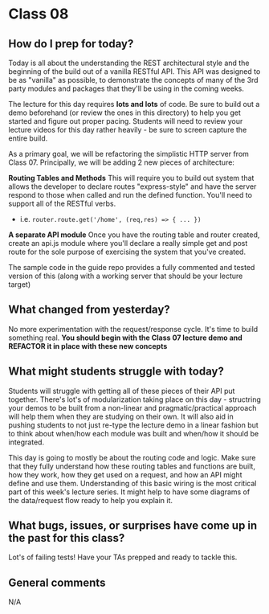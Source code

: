 # Class 08

## How do I prep for today?
Today is all about the understanding the REST architectural style and the beginning of the build out of a vanilla RESTful API.  This API was designed to be as "vanilla" as possible, to demonstrate the concepts of many of the 3rd party modules and packages that they'll be using in the coming weeks.

The lecture for this day requires **lots and lots** of code. Be sure to build out a demo beforehand (or review the ones in this directory) to help you get started and figure out proper pacing. Students will need to review your lecture videos for this day rather heavily - be sure to screen capture the entire build.

As a primary goal, we will be refactoring the simplistic HTTP server from Class 07. Principally, we will be adding 2 new pieces of architecture:

**Routing Tables and Methods**
This will require you to build out system that allows the developer to declare routes "express-style" and have the server respond to those when called and run the defined function. You'll need to support all of the RESTful verbs.
 - i.e. `router.route.get('/home', (req,res) => { ... })`
 
**A separate API module**
Once you have the routing table and router created, create an api.js module where you'll declare a really simple get and post route for the sole purpose of exercising the system that you've created.

 The sample code in the guide repo provides a fully commented and tested version of this (along with a working server that should be your lecture target)
 
## What changed from yesterday?
No more experimentation with the request/response cycle.  It's time to build something real. 
**You should begin with the Class 07 lecture demo and REFACTOR it in place with these new concepts**

## What might students struggle with today?
Students will struggle with getting all of these pieces of their API put together.  There's lot's of modularization taking place on this day - structring your demos to be built from a non-linear and pragmatic/practical approach will help them when they are studying on their own.  It will also aid in pushing students to not just re-type the lecture demo in a linear fashion but to think about when/how each module was built and when/how it should be integrated.

This day is going to mostly be about the routing code and logic.  Make sure that they fully understand how these routing tables and functions are built, how they work, how they get used on a request, and how an API might define and use them. Understanding of this basic wiring is the most critical part of this week's lecture series.  It might help to have some diagrams of the data/request flow ready to help you explain it.

## What bugs, issues, or surprises have come up in the past for this class?
Lot's of failing tests!  Have your TAs prepped and ready to tackle this.

## General comments
N/A
